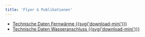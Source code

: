 ```yaml
---
title: 'Flyer & Publikationen'
---
```


* [Technische Daten Fernwärme {{svg('download-mini')}}](foobar.pdf)
* [Technische Daten Wasseranschluss {{svg('download-mini')}}](foobar.pdf)